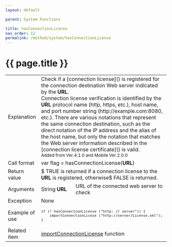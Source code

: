 ```yaml
---
layout: default

parent: System Functions

title: hasConnectionLicense
nav_order: 12
permalink: /method/system/hasConnectionLicense
---
```




# {{ page.title }}

<table>
  <tr>
    <td>Explanation</td>
    <td colspan="2">Check if a [connection license]() is registered for the connection destination Web server indicated by the <b>URL</b>. <br>Connection license verification is identified by the <b>URL</b> protocol name (http, https, etc.), host name, and port number string (http://example.com:8080, etc.). There are various notations that represent the same connection destination, such as the direct notation of the IP address and the alias of the host name, but only the notation that matches the Web server information described in the [connection license certificate]() is valid. <br> <small> Added from Ver.4.1.0 and Mobile Ver.2.0.0</small></td>
  </tr>
  <tr>
    <td>Call format</td>
    <td colspan="2">var flag = hasConnectionLicense(<b>URL</b>)</td>
  </tr>
  <tr>
    <td>Return value</td>
    <td colspan="2">$ TRUE is returned if a connection license to the <b>URL</b> is registered, otherwise$ FALSE is returned.</td>
  </tr>  
  <tr>
    <td>Arguments</td>
    <td>String <b>URL</b></td>
    <td>URL of the connected web server to check</td>
  </tr>
  <tr>
    <td>Exception</td>
    <td colspan="2">None</td>
  </tr>
  <tr>
    <td>Example of use</td>
    <td colspan="2"><code><pre>if (! hasConnectionLicense ("http: // server")) {
    importConnectionLicese ("http://server/License.xml");
}</pre></code></td>
  </tr>
  <tr>
    <td>Related item</td>
    <td colspan="2"><a href="/method/statistical/importConnectionLicense">importConnectionLicense</a> function</td>
  </tr>
</table>






